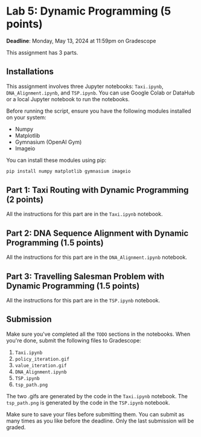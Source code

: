# Lab 5: Dynamic Programming (5 points)

**Deadline**: Monday, May 13, 2024 at 11:59pm on Gradescope

This assignment has 3 parts.

## Installations

This assignment involves three Jupyter notebooks: `Taxi.ipynb`, `DNA_Alignment.ipynb`, and `TSP.ipynb`. You can use Google Colab or DataHub or a local Jupyter notebook to run the notebooks.

Before running the script, ensure you have the following modules installed on your system:

* Numpy
* Matplotlib
* Gymnasium (OpenAI Gym)
* Imageio

You can install these modules using pip:

```bash
pip install numpy matplotlib gymnasium imageio
```

## Part 1: Taxi Routing with Dynamic Programming (2 points)

All the instructions for this part are in the `Taxi.ipynb` notebook.

## Part 2: DNA Sequence Alignment with Dynamic Programming (1.5 points)

All the instructions for this part are in the `DNA_Alignment.ipynb` notebook.

## Part 3: Travelling Salesman Problem with Dynamic Programming (1.5 points)

All the instructions for this part are in the `TSP.ipynb` notebook.

## Submission

Make sure you've completed all the `TODO` sections in the notebooks. When you're done, submit the following files to Gradescope:

1. `Taxi.ipynb`
2. `policy_iteration.gif`
3. `value_iteration.gif`
4. `DNA_Alignment.ipynb`
5. `TSP.ipynb`
6. `tsp_path.png`

The two .gifs are generated by the code in the `Taxi.ipynb` notebook. The `tsp_path.png` is generated by the code in the `TSP.ipynb` notebook.

Make sure to save your files before submitting them. You can submit as many times as you like before the deadline. Only the last submission will be graded.
